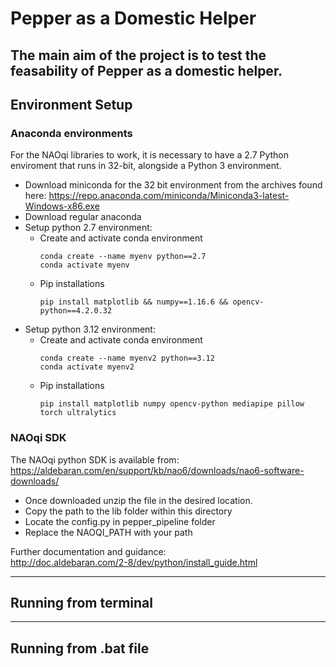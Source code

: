 # **Pepper as a Domestic Helper**

The main aim of the project is to test the feasability of Pepper as a domestic helper.
---

## **Environment Setup**
### Anaconda environments
For the NAOqi libraries to work, it is necessary to have a 2.7 Python enviroment that runs in 32-bit, alongside a Python 3 environment.
- Download miniconda for the 32 bit environment from the archives found here: https://repo.anaconda.com/miniconda/Miniconda3-latest-Windows-x86.exe
- Download regular anaconda
- Setup python 2.7 environment:
    * Create and activate conda environment
        ```
        conda create --name myenv python==2.7
        conda activate myenv
        ```
    * Pip installations
        ```
        pip install matplotlib && numpy==1.16.6 && opencv-python==4.2.0.32
        ```
- Setup python 3.12 environment:
    * Create and activate conda environment
        ```
        conda create --name myenv2 python==3.12
        conda activate myenv2
        ```
    * Pip installations
        ```
        pip install matplotlib numpy opencv-python mediapipe pillow torch ultralytics
        ```

### NAOqi SDK
The NAOqi python SDK is available from:  
https://aldebaran.com/en/support/kb/nao6/downloads/nao6-software-downloads/  
- Once downloaded unzip the file in the desired location.
- Copy the path to the lib folder within this directory
- Locate the config.py in pepper_pipeline folder
- Replace the NAOQI_PATH with your path

Further documentation and guidance:  
http://doc.aldebaran.com/2-8/dev/python/install_guide.html  

---
## Running from terminal

---
## Running from .bat file

